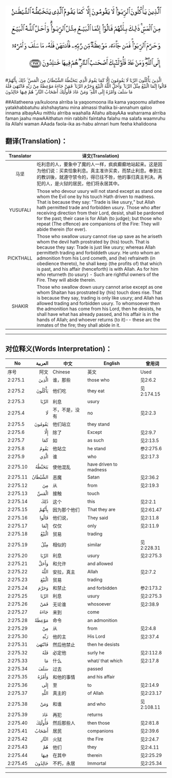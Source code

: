 ![002:275](images/002_275.gif)

#الَّذِينَ يَأْكُلُونَ الرِّبَا لَا يَقُومُونَ إِلَّا كَمَا يَقُومُ الَّذِي يَتَخَبَّطُهُ الشَّيْطَانُ مِنَ الْمَسِّ ۚ ذَٰلِكَ بِأَنَّهُمْ قَالُوا إِنَّمَا الْبَيْعُ مِثْلُ الرِّبَا ۗ وَأَحَلَّ اللَّهُ الْبَيْعَ وَحَرَّمَ الرِّبَا ۚ فَمَنْ جَاءَهُ مَوْعِظَةٌ مِنْ رَبِّهِ فَانْتَهَىٰ فَلَهُ مَا سَلَفَ وَأَمْرُهُ إِلَى اللَّهِ ۖ وَمَنْ عَادَ فَأُولَٰئِكَ أَصْحَابُ النَّارِ ۖ هُمْ فِيهَا خَالِدُونَ 

##Allatheena ya/kuloona alrriba la yaqoomoona illa kama yaqoomu allathee yatakhabbatuhu alshshaytanu mina almassi thalika bi-annahum qaloo innama albayAAu mithlu alrriba waahalla Allahu albayAAa waharrama alrriba faman jaahu mawAAithatun min rabbihi faintaha falahu ma salafa waamruhu ila Allahi waman AAada faola-ika as-habu alnnari hum feeha khalidoona 

## 翻译(Translation)：

| Translator | 译文(Translation)                                            |
| :--------: | ------------------------------------------------------------ |
|    马坚    | 吃利息的人，要象中了魔的人一样，疯疯癫癫地站起来。这是因为他们说：买卖恰象利息。真主准许买卖，而禁止利息。奉到主的教训後，就遵守禁令的，得已往不咎，他的事归真主判决。再犯的人，是火狱的居民，他们将永居其中。 |
|  YUSUFALI  | Those who devour usury will not stand except as stand one whom the Evil one by his touch Hath driven to madness. That is because they say: "Trade is like usury," but Allah hath permitted trade and forbidden usury. Those who after receiving direction from their Lord, desist, shall be pardoned for the past; their case is for Allah (to judge); but those who repeat (The offence) are companions of the Fire: They will abide therein (for ever). |
| PICKTHALL  | Those who swallow usury cannot rise up save as he ariseth whom the devil hath prostrated by (his) touch. That is because they say: Trade is just like usury; whereas Allah permitteth trading and forbiddeth usury. He unto whom an admonition from his Lord cometh, and (he) refraineth (in obedience thereto), he shall keep (the profits of) that which is past, and his affair (henceforth) is with Allah. As for him who returneth (to usury) - Such are rightful owners of the Fire. They will abide therein. |
|   SHAKIR   | Those who swallow down usury cannot arise except as one whom Shaitan has prostrated by (his) touch does rise. That is because they say, trading is only like usury; and Allah has allowed trading and forbidden usury. To whomsoever then the admonition has come from his Lord, then he desists, he shall have what has already passed, and his affair is in the hands of Allah; and whoever returns (to it)-- these arc the inmates of the fire; they shall abide in it. |

---

## 对位释义(Words Interpretation)：

| No   | العربية | 中文    | English | 曾用词 |
| ---- | ------: | ------- | ------- | ------ |
| 序号 |    阿文 | Chinese | 英文    | Used   |
| 2:275.1  | الَّذِينَ   | 谁，那些           | those who              | 见2:6.2    |
| 2:275.2  | يَأْكُلُونَ  | 他们吃             | they eat               | 见2:174.15 |
| 2:275.3  | الرِّبَا   | 利息               | usury                  |            |
| 2:275.4  | لَا      | 不，不是，没有     | no                     | 见2:2.3    |
| 2:275.5  | يَقُومُونَ  | 他们站立           | they stand             |            |
| 2:275.6  | إِلَّا     | 除了               | Except                 | 见2:9.7    |
| 2:275.7  | كَمَا     | 如                 | as such                | 见2:13.5   |
| 2:275.8  | يَقُومُ    | 他站立             | he stand               | 参2:275.6  |
| 2:275.9  | الَّذِي    | 谁                 | who                    | 见2:17.3   |
| 2:275.10 | يَتَخَبَّطُهُ  | 使他混乱           | have driven to madness |            |
| 2:275.11 | الشَّيْطَانُ | 恶魔               | Satan                  | 见2:36.2   |
| 2:275.12 | مِنَ      | 从                 | from                   | 见2:19.3 |
| 2:275.13 | الْمَسِّ    | 接触               | touch                  |            |
| 2:275.14 | ذَٰلِكَ     | 这个           | this                   | 见2:2.1    |
| 2:275.15 | بِأَنَّهُمْ   | 因为那个他们       | That they are          | 见2:61.47  |
| 2:275.16 | قَالُوا   | 他们说，           | They said              | 见2:11.8   |
| 2:275.17 | إِنَّمَا    | 仅仅               | only                   | 见2:11.9   |
| 2:275.18 | الْبَيْعُ   | 贸易               | trading                |            |
| 2:275.19 | مِثْلُ     | 相似的             | similar                | 见2:228.31 |
| 2:275.20 | الرِّبَا   | 利息               | usury                  | 见2:275.3  |
| 2:275.21 | وَأَحَلَّ    | 和允许             | and allowed            |            |
| 2:275.22 | اللَّهُ    | 安拉，真主         | Allah                  | 见2:7.2 |
| 2:275.23 | الْبَيْعَ   | 贸易               | trading                |            |
| 2:275.24 | وَحَرَّمَ    | 和禁止             | and forbidden          | 参2:173.2  |
| 2:275.25 | الرِّبَا   | 利息               | usury                  | 见2:275.3  |
| 2:275.26 | فَمَنْ     | 无论谁             | whosoever              | 见2:38.9   |
| 2:275.27 | جَاءَهُ    | 来到               | come                   |            |
| 2:275.28 | مَوْعِظَةٌ   | 命令               | an admonition          |            |
| 2:275.29 | مِنْ      | 从                 | from                   | 见2:4.8    |
| 2:275.30 | رَبِّهِ     | 他的主             | His Lord               | 见2:37.4   |
| 2:275.31 | فَانْتَهَىٰ  | 然后他禁止         | then he desists        |            |
| 2:275.32 | فَلَهُ     | 必定他             | surly he               | 见2:112.8  |
| 2:275.33 | مَا      | 什么               | what/ that which       | 见2:17.8   |
| 2:275.34 | سَلَفَ     | 过去               | passed                 |            |
| 2:275.35 | وَأَمْرُهُ   | 和他的事情         | and his affair         |            |
| 2:275.36 | إِلَى     | 至                 | to                     | 见2:14.9   |
| 2:275.37 |    اللَّهِ | 真主的         | of Allah               | 见2:23.17  |
| 2:275.38 | وَمَنْ     | 和谁               | and who                | 见2:108.11 |
| 2:275.39 | عَادَ     | 再犯               | returns                |            |
| 2:275.40 | فَأُولَٰئِكَ  | 然后那些人         | then those             | 见2:81.8   |
| 2:275.41 | أَصْحَابُ   | 居民               | companions      | 见2:39.6   |
| 2:275.42 | النَّارِ   | 火狱               | the Fire               | 见2:24.7   |
| 2:275.43 | هُمْ      | 他们               | they                   | 见2:4.11   |
| 2:275.44 | فِيهَا    | 在其中             | therein                | 见2:25.29  |
| 2:275.45 | خَالِدُونَ  | 不朽，永居         | Immortal               | 见2:25.34  |

---
